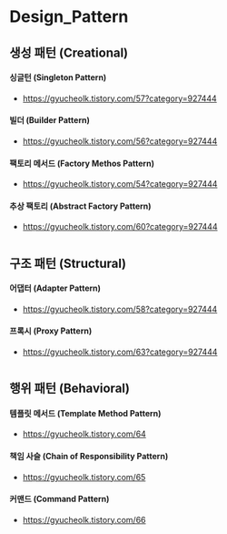 # Design_Pattern

## 생성 패턴 (Creational)

#### 싱글턴 (Singleton Pattern)
 - https://gyucheolk.tistory.com/57?category=927444
#### 빌더 (Builder Pattern)
 - https://gyucheolk.tistory.com/56?category=927444
#### 팩토리 메서드 (Factory Methos Pattern)
 - https://gyucheolk.tistory.com/54?category=927444
#### 추상 팩토리 (Abstract Factory Pattern)
 - https://gyucheolk.tistory.com/60?category=927444

#
## 구조 패턴 (Structural)

#### 어댑터 (Adapter Pattern)
 - https://gyucheolk.tistory.com/58?category=927444
#### 프록시 (Proxy Pattern)
 - <https://gyucheolk.tistory.com/63?category=927444>

#
## 행위 패턴 (Behavioral)

#### 템플릿 메서드 (Template Method Pattern)
 - https://gyucheolk.tistory.com/64
 
 #### 책임 사슬 (Chain of Responsibility Pattern)
  - https://gyucheolk.tistory.com/65
  
 #### 커맨드 (Command Pattern)
  - https://gyucheolk.tistory.com/66 

